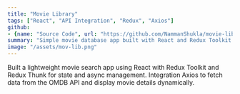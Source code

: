 ```yaml
---
title: "Movie Library"
tags: ["React", "API Integration", "Redux", "Axios"]
github: 
- {name: "Source Code", url: "https://github.com/NammanShukla/movie-library"}
summary: "Simple movie database app built with React and Redux Toolkit using OMDB API"
image: "/assets/mov-lib.png"
---
```


Built a lightweight movie search app using React with Redux Toolkit and Redux Thunk for state and async management. Integration Axios to fetch data from the OMDB API and display movie details dynamically. 
